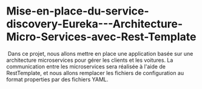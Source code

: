 # Mise-en-place-du-service-discovery-Eureka---Architecture-Micro-Services-avec-Rest-Template
﻿  Dans ce projet, nous allons mettre en place une application basée sur une architecture microservices pour gérer les clients et les voitures. La communication entre les microservices sera réalisée à l'aide de RestTemplate, et nous allons remplacer les fichiers de configuration au format properties par des fichiers YAML.
